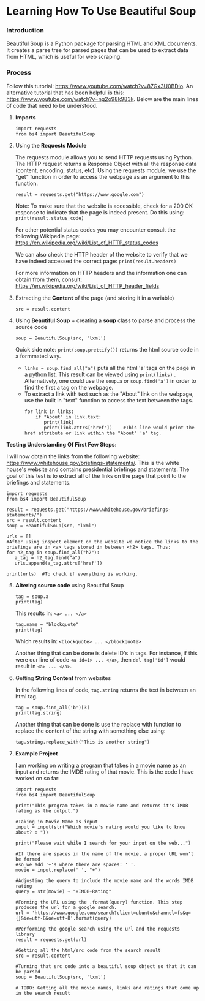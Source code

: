 # Learning How To Use Beautiful Soup

### Introduction

Beautiful Soup is a Python package for parsing HTML and XML documents. It creates a parse tree for parsed pages that can be used to extract data from HTML, which is useful for web scraping.

### Process

Follow this tutorial: https://www.youtube.com/watch?v=87Gx3U0BDlo. An alternative tutorial that has been helpful is this: https://www.youtube.com/watch?v=ng2o98k983k. Below are the main lines of code that need to be understood.

1. **Imports**

   ```
   import requests  
   from bs4 import BeautifulSoup  
   ```

2. Using the **Requests Module**

   The requests module allows you to send HTTP requests using Python. The HTTP request returns a Response Object with all the response data (content, encoding,     status, etc). Using the requests module, we use the "get" function in order to access the webpage as an argument to this function.

   ```
   result = requests.get("https://www.google.com")
   ```
   
   Note: To make sure that the website is accessible, check for a 200 OK response to indicate that the page is indeed present. Do this using: ``` print(result.status_code) ```
   
   For other potential status codes you may encounter consult the following
   Wikipedia page: https://en.wikipedia.org/wiki/List_of_HTTP_status_codes
   
   We can also check the HTTP header of the website to verify that we have 
   indeed accessed the correct page: ```print(result.headers)```
   
   For more information on HTTP headers and the information one can obtain from them,
   consult: https://en.wikipedia.org/wiki/List_of_HTTP_header_fields
   
   
3. Extracting the **Content** of the page (and storing it in a variable)

   ```src = result.content```
 
4. Using **Beautiful Soup** + creating a **soup** class to parse and process the source code

   ```soup = BeautifulSoup(src, 'lxml')```
   
   Quick side note: ```print(soup.prettify())``` returns the html source code in a formmated way.

   * ```links = soup.find_all("a")``` puts all the html 'a' tags on the page in a python list. This result can be viewed using ```print(links)``` . Alternatively, one could use the ```soup.a``` or ```soup.find('a')``` in order to find the first a tag on the webpage.
   * To extract a link with text such as the "About" link on the webpage, use the built in "text" function to access the text between the <a> </a> tags.
     ```
     for link in links:
         if "About" in link.text:
            print(link)
            print(link.attrs['href'])    #This line would print the href attribute or link within the "About" 'a' tag.
     ```

**Testing Understanding Of First Few Steps:**

I will now obtain the links from the following website: https://www.whitehouse.gov/briefings-statements/. This is the white house's website and contains presidential briefings and statements. The goal of this test is to extract all of the links on the page that point to the briefings and statements. 

```
import requests
from bs4 import BeautifulSoup

result = requests.get("https://www.whitehouse.gov/briefings-statements/")
src = result.content
soup = BeautifulSoup(src, "lxml")

urls = []
#After using inspect element on the website we notice the links to the briefings are in <a> tags stored in between <h2> tags. Thus:
for h2_tag in soup.find_all("h2"):
   a_tag = h2_tag.find("a")
   urls.append(a_tag.attrs['href'])
   
print(urls)  #To check if everything is working.
```

5. **Altering source code** using Beautiful Soup
   ```
   tag = soup.a
   print(tag)
   ```
   This results in: ```<a> ... </a>```
   
   ```
   tag.name = "blockquote"
   print(tag)
   ```
   Which results in: ```<blockquote> ... </blockquote>```
   
   Another thing that can be done is delete ID's in tags. For instance, if this were our line of code ```<a id=1> ... </a>```, then ```del tag['id']``` would result in ```<a> ... </a>```.
   
6. Getting **String Content** from websites

   In the following lines of code, ```tag.string``` returns the text in between an html tag.
   ```
   tag = soup.find_all('b')[3]
   print(tag.string)
   ```
   
   Another thing that can be done is use the replace with function to replace the content of the string with something else using:
   ```
   tag.string.replace_with("This is another string")
   ```

7. **Example Project** 

   I am working on writing a program that takes in a movie name as an input and returns the IMDB rating of that movie. This is the code I have worked on so far:
   ```
   import requests
   from bs4 import BeautifulSoup

   print("This program takes in a movie name and returns it's IMDB rating as the output.")

   #Taking in Movie Name as input
   input = input(str("Which movie's rating would you like to know about? : "))

   print("Please wait while I search for your input on the web...")

   #If there are spaces in the name of the movie, a proper URL won't be formed
   #so we add '+'s where there are spaces: ' '.
   movie = input.replace(' ', "+")

   #Adjusting the query to include the movie name and the words IMDB rating
   query = str(movie) + "+IMDB+Rating"

   #Forming the URL using the .format(query) function. This step produces the url for a google search.
   url = 'https://www.google.com/search?client=ubuntu&channel=fs&q={}&ie=utf-8&oe=utf-8'.format(query)

   #Performing the google search using the url and the requests library
   result = requests.get(url)

   #Getting all the html/src code from the search result
   src = result.content

   #Turning that src code into a beautiful soup object so that it can be parsed
   soup = BeautifulSoup(src, 'lxml')

   # TODO: Getting all the movie names, links and ratings that come up in the search result
   ```
   



